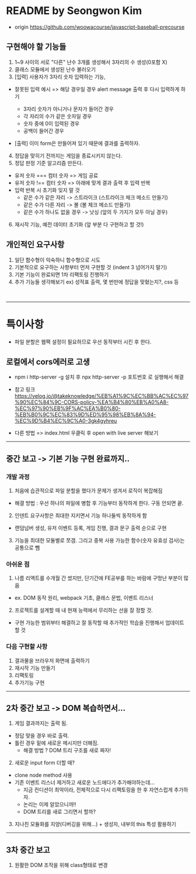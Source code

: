 # README by Seongwon Kim
- origin https://github.com/woowacourse/javascript-baseball-precourse

## 구현해야 할 기능들
1. 1~9 사이의 서로 "다른" 난수 3개를 생성해서 3자리의 수 생성(0포함 X)
2. 클래스 모듈에서 생성된 난수 불러오기
3. [입력] 사용자가 3자리 숫자 입력하는 기능,
- 잘못된 입력 예시 => 해당 경우일 경우 alert message 출력 후 다시 입력하게 하기
  - 3자리 숫자가 아니거나 문자가 들어간 경우
  - 각 자리의 수가 같은 숫자일 경우
  - 숫자 중에 0이 입력된 경우
  - 공백이 들어간 경우


- [출력] 이미 form은 만들어져 있기 때문에 결과를 출력하자.
4. 정답을 맞히기 전까지는 게임을 종료시키지 않는다.
5. 정답 판정 기준 알고리즘 만든다.
- 유저 숫자 === 컴터 숫자 => 게임 공료
- 유저 숫자 !== 컴터 숫자 => 아래에 맞게 결과 출력 후 입력 반복
- 입력 반복 시 초기화 잊지 말 것
  - 같은 수가 같은 자리 -> 스트라이크 (스트라이크 체크 메소드 만들기)
  - 같은 수가 다른 자리 -> 볼 (볼 체크 메소드 만들기)
  - 같은 수가 하나도 없을 경우 -> 낫싱 (앞의 두 가지가 모두 아닐 경우)


6. 재시작 기능, 예전 데이터 초기화 (앞 부분 다 구현하고 할 것!)


## 개인적인 요구사항
1. 일단 함수형이 익숙하니 함수형으로 시도
2. 기본적으로 요구하는 사항부터 먼저 구현할 것 (indent 3 넘어가지 말기)
3. 기본 기능이 완료되면 1차 리팩토링 진행하기
4. 추가 기능들 생각해보기 ex) 성적표 출력, 몇 번만에 정답을 맞혔는지?, css 등

<br>
<hr/>

# 특이사항
- 파일 분할은 웹팩 설정이 필요하므로 우선 동작부터 시킨 후 한다.

## 로컬에서 cors에러로 고생 
- npm i http-server -g 설치 후 npx http-server -p 포트번호 로 실행해서 해결
- 참고 링크
https://velog.io/@takeknowledge/%EB%A1%9C%EC%BB%AC%EC%97%90%EC%84%9C-CORS-policy-%EA%B4%80%EB%A0%A8-%EC%97%90%EB%9F%AC%EA%B0%80-%EB%B0%9C%EC%83%9D%ED%95%98%EB%8A%94-%EC%9D%B4%EC%9C%A0-3gk4gyhreu

- 다른 방법 => index.html 우클릭 후 open with live server 해보기

<hr/>

## 중간 보고 -> 기본 기능 구현 완료까지..
### 개발 과정
1. 처음에 습관적으로 파일 분할을 했다가 문제가 생겨서 로직이 복잡해짐
- 해결 방법 : 우선 하나의 파일에 병합 후 기능부터 동작하게 한다. 구동 안되면 끝.

2. 인덴트 요구사항은 최대한 지키면서 기능 하나둘씩 동작하게 함
- 랜덤넘버 생성, 유저 이벤트 등록, 게임 진행, 결과 문구 출력 순으로 구현

3. 기능을 최대한 모듈별로 쪼갬. 그리고 중복 사용 가능한 함수(숫자 유효성 검사)는 공통으로 뺌

### 아쉬운 점
1. 나름 리액트를 수개월 간 썼지만, 단기간에 FE공부를 하는 바람에 구멍난 부분이 많음
- ex. DOM 동작 원리, webpack 기초, 클래스 문법, 이벤트 리스너

2. 프로젝트를 설계할 때 내 현재 능력에서 무리하는 선을 잘 정할 것.
- 구현 가능한 범위부터 해결하고 잘 동작할 때 추가적인 학습을 진행해서 업데이트 할 것

### 다음 구현할 사항
1. 결과물을 브라우저 화면에 출력하기
2. 재시작 기능 만들기
3. 리팩토링
4. 추가기능 구현

<hr/>

## 2차 중간 보고 -> DOM 복습하면서...
1. 게임 결과까지는 출력 됨.
- 정답 맞을 경우 바로 출력.
- 틀린 경우 밑에 새로운 메시지만 더해짐.
  - 해결 방법 ? DOM 트리 구조를 새로 짜자!

2. 새로운 input form 더할 때?
- clone node method 사용
- 기존 이벤트 리스너 제거하고 새로운 노드에다가 추가해야하는데...
  - 지금 컨디션이 최악이라, 전체적으로 다시 리팩토링을 한 후 자연스럽게 추가하자.
  - 논리는 이제 알았으니까!!
  - DOM 트리를 새로 그리면서 할까?

3. 지나친 모듈화를 지양(디버깅을 위해...) + 생성자, 내부의 this 특성 활용하기


<hr/>

## 3차 중간 보고
1. 원활한 DOM 조작을 위해 class형태로 변경